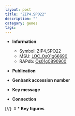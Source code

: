 ```yaml
---
layout: post
title: "ZIP4,SPO22"
description: ""
category: genes
tags: 
---
```


* **Information**  
    + Symbol: ZIP4,SPO22  
    + MSU: [LOC_Os01g66690](http://rice.uga.edu/cgi-bin/ORF_infopage.cgi?orf=LOC_Os01g66690)  
    + RAPdb: [Os01g0890900](http://rapdb.dna.affrc.go.jp/viewer/gbrowse_details/irgsp1?name=Os01g0890900)  

* **Publication**  

* **Genbank accession number**  

* **Key message**  

* **Connection**  

[//]: # * **Key figures**  


